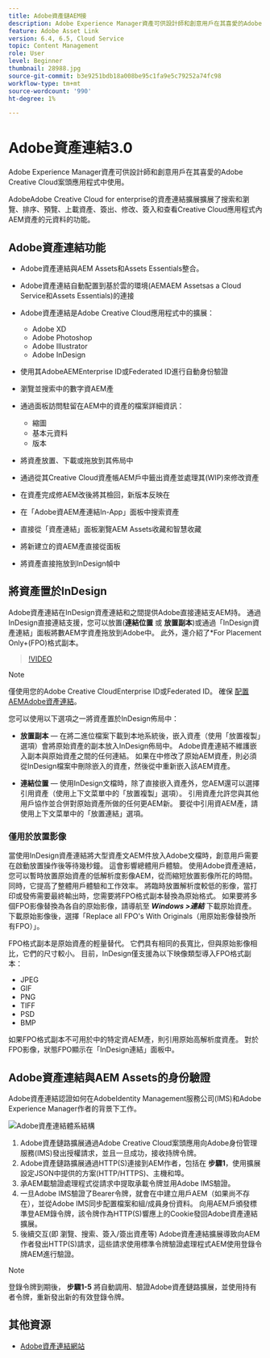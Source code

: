 ```yaml
---
title: Adobe資產鏈AEM接
description: Adobe Experience Manager資產可供設計師和創意用戶在其喜愛的Adobe Creative Cloud案頭應用程式中使用。 AdobeAdobe Creative Cloud for enterprise資產連結擴展擴展了在Adobe XD、Photoshop、InDesign和Illustrator等Creative Cloud工具中搜索和瀏覽、排序、預覽、上傳資產、簽出、修改、簽入和查看資產元資料的功能AEM。
feature: Adobe Asset Link
version: 6.4, 6.5, Cloud Service
topic: Content Management
role: User
level: Beginner
thumbnail: 28988.jpg
source-git-commit: b3e9251bdb18a008be95c1fa9e5c79252a74fc98
workflow-type: tm+mt
source-wordcount: '990'
ht-degree: 1%

---
```



# Adobe資產連結3.0

Adobe Experience Manager資產可供設計師和創意用戶在其喜愛的Adobe Creative Cloud案頭應用程式中使用。

AdobeAdobe Creative Cloud for enterprise的資產連結擴展擴展了搜索和瀏覽、排序、預覽、上載資產、簽出、修改、簽入和查看Creative Cloud應用程式內AEM資產的元資料的功能。

## Adobe資產連結功能

+ Adobe資產連結與AEM Assets和Assets Essentials整合。
+ Adobe資產連結自動配置到基於雲的環境(AEMAEM Assetsas a Cloud Service和Assets Essentials)的連接
+ Adobe資產連結是Adobe Creative Cloud應用程式中的擴展：

   + Adobe XD
   + Adobe Photoshop
   + Adobe Illustrator
   + Adobe InDesign

+ 使用其AdobeAEMEnterprise ID或Federated ID進行自動身份驗證
+ 瀏覽並搜索中的數字資AEM產
+ 通過面板訪問駐留在AEM中的資產的檔案詳細資訊：
   + 縮圖
   + 基本元資料
   + 版本
+ 將資產放置、下載或拖放到其佈局中
+ 通過從其Creative Cloud資產帳AEM戶中籤出資產並處理其(WIP)來修改資產
+ 在資產完成修AEM改後將其檢回，新版本反映在
+ 在「Adobe資AEM產連結In-App」面板中搜索資產
+ 直接從「資產連結」面板瀏覽AEM Assets收藏和智慧收藏
+ 將新建立的資AEM產直接從面板
+ 將資產直接拖放到InDesign幀中

## 將資產置於InDesign

Adobe資產連結在InDesign資產連結和之間提供Adobe直接連結支AEM持。 通過InDesign直接連結支援，您可以放置(__連結位置__ 或 __放置副本__)或通過「InDesign資產連結」面板將數AEM字資產拖放到Adobe中。 此外，還介紹了*For Placement Only+(FPO)格式副本。

>[!VIDEO](https://video.tv.adobe.com/v/28988?quality=12&learn=on)

>[!NOTE]
>
>僅使用您的Adobe Creative CloudEnterprise ID或Federated ID。 確保 [配置AEMAdobe資產連結](https://helpx.adobe.com/enterprise/admin-guide.html/enterprise/using/adobe-asset-link.ug.html)。

您可以使用以下選項之一將資產置於InDesign佈局中：

+ **放置副本**  — 在將二進位檔案下載到本地系統後，嵌入資產（使用「放置複製」選項）會將原始資產的副本放入InDesign佈局中。 Adobe資產連結不維護嵌入副本與原始資產之間的任何連結。 如果在中修改了原始AEM資產，則必須從InDesign檔案中刪除嵌入的資產，然後從中重新嵌入該AEM資產。

+ **連結位置**  — 使用InDesign文檔時，除了直接嵌入資產外，您AEM還可以選擇引用資產（使用上下文菜單中的「放置複製」選項）。 引用資產允許您與其他用戶協作並合併對原始資產所做的任何更AEM新。 要從中引用資AEM產，請使用上下文菜單中的「放置連結」選項。

### 僅用於放置影像

當使用InDesign資產連結將大型資產文AEM件放入Adobe文檔時，創意用戶需要在啟動放置操作後等待幾秒鐘。 這會影響總體用戶體驗。 使用Adobe資產連結，您可以暫時放置原始資產的低解析度影像AEM，從而縮短放置影像所花的時間。 同時，它提高了整體用戶體驗和工作效率。 將臨時放置解析度較低的影像，當打印或發佈需要最終輸出時，您需要將FPO格式副本替換為原始格式。 如果要將多個FPO影像替換為各自的原始影像，請導航至 **_Windows >連結_** 下載原始資產。 下載原始影像後，選擇「Replace all FPO&#39;s With Originals（用原始影像替換所有FPO）」。

FPO格式副本是原始資產的輕量替代。 它們具有相同的長寬比，但與原始影像相比，它們的尺寸較小。 目前，InDesign僅支援為以下映像類型導入FPO格式副本：

+ JPEG
+ GIF
+ PNG
+ TIFF
+ PSD
+ BMP

如果FPO格式副本不可用於中的特定資AEM產，則引用原始高解析度資產。 對於FPO影像，狀態FPO顯示在「InDesign連結」面板中。

## Adobe資產連結與AEM Assets的身份驗證

Adobe資產連結認證如何在AdobeIdentity Management服務公司(IMS)和Adobe Experience Manager作者的背景下工作。

![Adobe資產連結體系結構](assets/adobe-asset-link-article-understand.png)

1. Adobe資產鏈路擴展通過Adobe Creative Cloud案頭應用向Adobe身份管理服務(IMS)發出授權請求，並且一旦成功，接收持牌令牌。
1. Adobe資產鏈路擴展通過HTTP(S)連接到AEM作者，包括在 **步驟1**，使用擴展設定JSON中提供的方案(HTTP/HTTPS)、主機和埠。
1. 承AEM載驗證處理程式從請求中提取承載令牌並用Adobe IMS驗證。
1. 一旦Adobe IMS驗證了Bearer令牌，就會在中建立用戶AEM（如果尚不存在），並從Adobe IMS同步配置檔案和組/成員身份資料。 向用AEM戶頒發標準登AEM錄令牌，該令牌作為HTTP(S)響應上的Cookie發回Adobe資產連結擴展。
1. 後續交互(即 瀏覽、搜索、簽入/簽出資產等) Adobe資產連結擴展導致向AEM作者發出HTTP(S)請求，這些請求使用標準令牌驗證處理程式AEM使用登錄令牌AEM進行驗證。

>[!NOTE]
>
>登錄令牌到期後， **步驟1-5** 將自動調用、驗證Adobe資產鏈路擴展，並使用持有者令牌，重新發出新的有效登錄令牌。

## 其他資源

+ [Adobe資產連結網站](https://www.adobe.com/tw/creativecloud/business/enterprise/adobe-asset-link.html)
